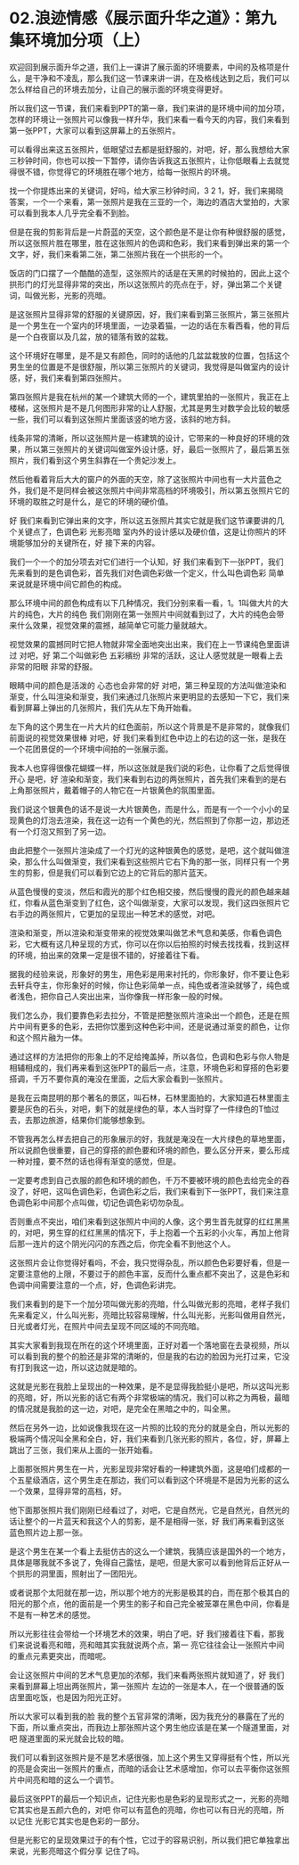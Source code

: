 # 02.浪迹情感《展示面升华之道》：第九集环境加分项（上）

欢迎回到展示面升华之道，我们上一课讲了展示面的环境要素，中间的及格项是什么，是干净和不凌乱，那么我们这一节课来讲一讲，在及格线达到之后，我们可以怎么样给自己的环境去加分，让自己的展示面的环境变得更好。

所以我们这一节课，我们来看到PPT的第一章，我们来讲的是环境中间的加分项，怎样的环境让一张照片可以像我一样升华，我们来看一看今天的内容，我们来看到第一张PPT，大家可以看到这屏幕上的五张照片。

可以看得出来这五张照片，低眼望过去都是挺舒服的，对吧，好，那么我想给大家三秒钟时间，你也可以按一下暂停，请你告诉我这五张照片，让你低眼看上去就觉得很不错，你觉得它的环境胜在哪个地方，给每一张照片的环境。

找一个你提炼出来的关键词，好吗，给大家三秒钟时间，3 2 1，好，我们来揭晓答案，一个一个来看，第一张照片是我在三亚的一个，海边的酒店大堂拍的，大家可以看到我本人几乎完全看不到脸。

但是在我的剪影背后是一片蔚蓝的天空，这个颜色是不是让你有种很舒服的感觉，所以这张照片胜在哪里，胜在这张照片的色调和色彩，我们来看到弹出来的第一个文字，好，我们来看第二张，第二张照片我在一个拱形的一个。

饭店的门口摆了一个酷酷的造型，这张照片的话是在天黑的时候拍的，因此上这个拱形门的灯光显得非常的突出，所以这张照片的亮点在于，好，弹出第二个关键词，叫做光影，光影的亮暗。

是这张照片显得非常的舒服的关键原因，好，我们来看到第三张照片，第三张照片是一个男生在一个室内的环境里面，一边录着猫，一边的话在东看西看，他的背后是一个白夜窗以及几盆，放的错落有致的盆栽。

这个环境好在哪里，是不是又有颜色，同时的话他的几盆盆栽放的位置，包括这个男生坐的位置是不是很舒服，所以第三张照片的关键词，我觉得是叫做室内的设计感，好，我们来看到第四张照片。

第四张照片是我在杭州的某一个建筑大师的一个，建筑里拍的一张照片，我正在上楼梯，这张照片是不是几何图形非常的让人舒服，尤其是男生对数学会比较的敏感一些，我们可以看到这张照片里面该竖的地方竖，该斜的地方斜。

线条非常的清晰，所以这张照片是一栋建筑的设计，它带来的一种良好的环境的效果，所以第三张照片的关键词叫做室外设计感，好，最后一张照片了，最后第五张照片，我们看到这个男生斜靠在一个贵妃沙发上。

然后他看着背后大大的窗户的外面的天空，除了这张照片中间也有一大片蓝色之外，我们是不是同样会被这张照片中间非常高档的环境吸引，所以第五张照片它的环境的取胜之时是什么，是它的环境的硬价值。

好 我们来看到它弹出来的文字，所以这五张照片其实它就是我们这节课要讲的几个关键点了，色调色彩 光影亮暗 室内外的设计感以及硬价值，这是让你照片的环境能够加分的关键所在，好 接下来的内容。

我们一个一个的加分项去对它们进行一个认知，好 我们来看到下一张PPT，我们先来看到的是色调色彩，首先我们对色调色彩做一个定义，什么叫色调色彩 简单来说就是环境中间它颜色的构成。

那么环境中间的颜色构成有以下几种情况，我们分别来看一看，1。1叫做大片的大片的纯色，大片的纯色 我们刚刚在第一张照片中间就看到过了，大片的纯色会带来什么效果，视觉效果的震撼，越简单它可能力量就越大。

视觉效果的震撼同时它把人物就非常全面地突出出来，我们在上一节课纯色里面讲过 对吧，好 第二个叫做彩色 五彩繽纷 非常的活跃，这让人感觉就是一眼看上去非常的阳眼 非常的舒服。

眼睛中间的颜色是活泼的 心态也会非常的好 对吧，第三种呈现的方法叫做渲染和渐变，什么叫渲染和渐变，我们来通过几张照片来更明显的去感知一下它，我们来看到屏幕上弹出的几张照片，我们先从左下角开始看。

左下角的这个男生在一片大片的红色面前，所以这个背景是不是非常的，就像我们前面说的视觉效果很棒 对吧，好 我们来看到红色中边上的右边的这一张，是我在一个花团景促的一个环境中间拍的一张展示面。

我本人也穿得很像花蝴蝶一样，所以这张就是我们说的彩色，让你看了之后觉得很开心 是吧，好 渲染和渐变，我们来看到右边的两张照片，首先我们来看到的是右上角那张照片，戴着帽子的人物它在一片银黄色的氛围里面。

我们说这个银黄色的话不是说一大片银黄色，而是什么，而是有一个一个小小的呈现黄色的灯泡去渲染，我在这一边有一个黄色的光，然后照到了你那一边，那边还有一个灯泡又照到了另一边。

由此把整个一张照片渲染成了一个灯光的这种银黄色的感觉，是吧，这个就叫做渲染，那么什么叫做渐变，我们来看到这些照片它右下角的那一张，同样只有一个男生的剪影，但是我们可以看到它边上的它背后的那片蓝天。

从蓝色慢慢的变淡，然后和霞光的那个红色相交接，然后慢慢的霞光的颜色越来越红，你看从蓝色渐变到了红色，这个叫做渐变，大家可以发现，我们这四张照片它右手边的两张照片，它更加的呈现出一种艺术的感觉，对吧。

渲染和渐变，所以渲染和渐变带来的视觉效果叫做艺术气息和美感，你看色调色彩，它大概有这几种呈现的方式，你可以在你以后拍照的时候去找找看，找到这样的环境，拍出来的效果一定是很不错的，好接着往下看。

据我的经验来说，形象好的男生，用色彩是用来衬托的，你形象好，你不要让色彩去轩兵夺主，你形象好的时候，你让色彩简单一点，纯色或者渲染就够了，纯色或者浅色，把你自己人突出出来，当你像我一样形象一般的时候。

我们怎么办，我们要靠色彩去拉分，不管是把整张照片渲染出一个颜色，还是在照片中间有更多的色彩，去把你饮墨到这种色彩中间，还是说通过渐变的颜色，让你和这个照片融为一体。

通过这样的方法把你的形象上的不足给掩盖掉，所以各位，色调和色彩与你人物是相辅相成的，我们再来看到这张PPT的最后一点，注意，环境色彩和穿搭的色彩要搭调，千万不要你真的淹没在里面，之后大家会看到一张照片。

是我在云南昆明的那个著名的景区，叫石林，石林里面拍的，大家知道石林里面主要是灰色的石头，对吧，剩下的就是绿色的草，本人当时穿了一件绿色的T恤过去，去那边旅游，结果你们能够想象到。

不管我再怎么样去把自己的形象展示的好，我就是淹没在一大片绿色的草地里面，所以说颜色很重要，自己的穿搭的颜色要和环境的颜色，要么区分开来，要么形成一种对撞，要不然的话也得有渐变的感觉，但是。

一定要考虑到自己衣服的颜色和环境的颜色，千万不要被环境的颜色去给完全的吞没了，好吧，这叫色调色彩，色调色彩之后，我们来看到下一张PPT，我们来注意色调色彩中间那个点叫做，切记色调色彩切勿杂乱。

否则重点不突出，咱们来看到这张照片中间的人像，这个男生首先就穿的红红黑黑的，对吧，男生穿的红红黑黑的情况下，手上抱着一个五彩的小火车，再加上他背后那一连片的这个阴光闪闪的东西之后，你完全看不到他这个人。

这张照片会让你觉得好看吗，不会，我只觉得杂乱，所以颜色色彩要好看，但是一定要注意他的上限，不要过于的颜色丰富，反而什么重点都不突出了，这是色彩和色调中间需要注意的一个点，好，色调色彩讲完。

我们来看到的是下一个加分项叫做光影的亮暗，什么叫做光影的亮暗，老样子我们先来看定义，什么叫光影，亮暗比较容易理解，什么叫光影，光影叫做用自然光，日光或者灯光，在照片中间去呈现不同区域的不同亮暗。

其实大家看到我现在所在的这个环境里面，正好对着一个落地窗在去录视频，所以可以看到我的整个的脸还是非常的清晰的，但是我的右边的脸因为光打过来，它没有打到我这一边，所以这边就是暗的。

这就是光影在我脸上呈现出的一种效果，是不是显得我脸挺小是吧，所以这叫光影的亮暗，好，所以光影的话它有两个非常极端的情况，我们可以称之为两极，最暗的情况就是我脸的这一边，对吧，是完全在黑暗之中的，叫全黑。

然后在另外一边，比如说像我现在这一片照的比较的充分的就是全白，所以光影的极端两个情况叫全黑和全白，好，我们来看到几张光影的照片，各位，好，屏幕上跳出了三张，我们来从上面的一张开始看。

上面那张照片男生在一片，光影呈现非常好看的一种建筑外面，这是咱们成都的一个五星级酒店，这个男生走在那边，我们可以看到这个环境是不是因为光影的这么一个效果，显得非常的高档，好。

他下面那张照片我们刚刚已经看过了，对吧，它是自然光，它是自然光，自然光的话让整个的一片蓝天和我这个人的剪影，是不是相得一张，好 我们再来看到这张蓝色照片边上那一张。

是这个男生在某一个看上去挺仿古的这么一个建筑，我猜应该是国外的一个地方，具体是哪我就不多说了，免得自己露怯，是吧，但是大家可以看到他背后正好从一个拱形的洞里面，照射出了一团阳光。

或者说那个太阳就在那一边，所以那个地方的光影是极其的白，而在那个极其白的阳光的那个点，他的面前是一个男生的影子和自己完全被笼罩在黑色中间，你看是不是有一种艺术的感觉。

所以光影往往会带给一个环境艺术的效果，明白了吧，好 我们接着往下看，那我们来说说看亮和暗，亮和暗其实我就说两个点，第一 亮它往往会让一张照片中间的重点元素更突出，而暗呢。

会让这张照片中间的艺术气息更加的浓郁，我们来看两张照片就知道了，好 我们来看到屏幕上坦出两张照片，第一张照片 左边的一张是本人，在一个很普通的饭店里面吃饭，也是因为阳光正好。

所以大家可以看到我的脸 我的整个五官非常的清晰，因为我充分的暴露在了光的下面，所以重点突出，而我边上那张照片这个男生他应该是在某一个隧道里面，对吧 隧道里面的采光就会比较的暗。

我们可以看到这张照片是不是艺术感很强，加上这个男生又穿得挺有个性，所以光的亮是会突出一张照片的重点，而暗的话会让艺术感增加，你可以去平衡你这张照片中间亮和暗的这么一个调节。

最后这张PPT的最后一个知识点，记住光影也是色彩的呈现形式之一，光影的亮暗它其实也是五颜六色的，对吧 你可以有蓝色的亮暗，你也可以有日光的亮暗，所以记住 光影它其实也是色彩的一部分。

但是光影它的呈现效果过于的有个性，它过于的容易识别，所以我们把它单独拿出来说，光影亮暗这个假分享 记住了吗。